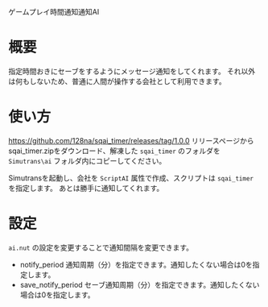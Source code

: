 ゲームプレイ時間通知通知AI

# 概要
指定時間おきにセーブをするようにメッセージ通知をしてくれます。
それ以外は何もしないため、普通に人間が操作する会社として利用できます。

# 使い方

https://github.com/128na/sqai_timer/releases/tag/1.0.0
リリースページからsqai_timer.zipをダウンロード、解凍した `sqai_timer` のフォルダを `Simutrans\ai` フォルダ内にコピーしてください。

Simutransを起動し、会社を `ScriptAI` 属性で作成、スクリプトは `sqai_timer` を指定します。
あとは勝手に通知してくれます。

# 設定

`ai.nut` の設定を変更することで通知間隔を変更できます。

- notify_period
  通知周期（分）を指定できます。通知したくない場合は0を指定します。
- save_notify_period
  セーブ通知周期（分）を指定できます。通知したくない場合は0を指定します。
